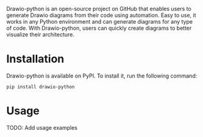 
Drawio-python is an open-source project on GitHub that enables users to generate Drawio diagrams from their code using automation. Easy to use, it works in any Python environment and can generate diagrams for any type of code. With Drawio-python, users can quickly create diagrams to better visualize their architecture.

# Installation

Drawio-python is available on PyPI. To install it, run the following command:

```commandline
pip install drawio-python
```

# Usage

TODO: Add usage examples
